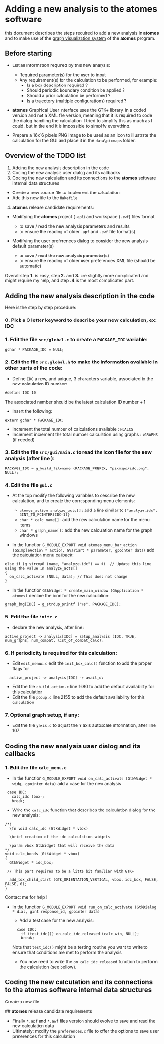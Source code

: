 # Adding a new analysis to the **atomes** software

this document describes the steps required to add a new analysis in **atomes** 
and to make use of the [graph visualization system](https://atomes.ipcms.fr/analyze/) of the **atomes** program. 

## Before starting 

  - List all information required by this new analysis: 
    - Required parameter(s) for the user to input
    - Any requirement(s) for the calculation to be performed, for example:
      - Is a box description required ? 
      - Should periodic boundary condition be applied ?
      - Should a prior calculation be performed ?
      - Is a trajectory (multiple configurations) required ?

  - **atomes** Graphical User Interface uses the GTK+ library, in a coded version and not a XML file version, 
    meaning that it is required to code the dialog handling the calculation, I tried to simplify this as much as I could, 
    but in the end it is impossible to simplify everything.  
  
  - Prepare a 16x16 pixels PNG image to be used as an icon to illustrate the calculation for the GUI and place it in the `data\pixmaps` folder.

## Overview of the TODO list

  1. Adding the new analysis description in the code
  2. Coding the new analysis user dialog and its callbacks
  3. Coding the new calculation and its connections to the **atomes** software internal data structures

   - Create a new source file to implement the calculation
   - Add this new file to the `Makefile`

  4. **atomes** release candidate requirements:

   - Modifying the **atomes** project (`.apf`) and workspace (`.awf`) files format

     - to save / read the new analysis parameters and results
     - to ensure the reading of older `.apf` and `.awf` file format(s)

   - Modifying the user preferences dialog to consider the new analysis default parameter(s)

     - to save / read the new analysis parameter(s)
     - to ensure the reading of older user preferences XML file (should be automatic)

Overall step **1.** is easy, step **2.** and **3.** are slightly more complicated and might require my help, and step **.4** is the most complicated part. 

## Adding the new analysis description in the code

Here is the step by step procedure: 

### 0. Pick a 3 letter keyword to describe your new calculation, ex: **IDC**

### 1. Edit the file `src/global.c` to create a `PACKAGE_IDC` variable:
  ```
  gchar * PACKAGE_IDC = NULL;
  ```
### 2. Edit the file `src.global.h` to make the information available in other parts of the code:

  - Define `IDC` a new, and unique, 3 characters variable, associated to the new calculation ID number: 
  ```
  #define IDC 10
  ```
  The associated number should be the latest calculation ID number + 1
  - Insert the following: 
  ```
  extern gchar * PACKAGE_IDC;
  ```
  - Increment the total number of calculations available : `NCALCS`
  - Increment increment the total number calculation using graphs : `NGRAPHS` (if needed)

### 3. Edit the file `src/gui/main.c` to read the icon file for the new analysis (after line ): 
  ```
  PACKAGE_IDC = g_build_filename (PACKAGE_PREFIX, "pixmaps/idc.png", NULL);
  ```
### 4. Edit the file `gui.c`
  - At the top modify the following variables to describe the new calculation, and to create the corresponding menu elements:

    - `atomes_action analyze_acts[]` : add a line similar to `{"analyze.idc",    GINT_TO_POINTER(IDC-1)}`
    - `char * calc_name[]` : add the new calculation name for the menu items
    - `char * graph_name[]` : add the new calculation name for the graph windows

  - In the function `G_MODULE_EXPORT void atomes_menu_bar_action (GSimpleAction * action, GVariant * parameter, gpointer data)` add the calculation menu callback:
  ```
  else if (g_strcmp0 (name, "analyze.idc") == 0)  // Update this line using the value in analyze_acts[]
  {
    on_calc_activate (NULL, data); // This does not change
  }
  ```
  - In the function `GtkWidget * create_main_window (GApplication * atomes)` declare the icon for the new calculation:
  ```
  graph_img[IDC] = g_strdup_printf ("%s", PACKAGE_IDC);
  ```
### 5. Edit the file `initc.c`

  - declare the new analysis, after line :
  ```
  active_project -> analysis[IDC] = setup_analysis (IDC, TRUE, num_graphs, num_compat, list_of_compat_calc);
  ```

### 6. If periodicity is required for this calculation:

  - Edit `edit_menuc.c` edit the `init_box_calc()` function to add the proper flags for
```
  active_project -> analysis[IDC] -> avail_ok
```
  - Edit the file `cbuild_action.c` line 1680 to add the default availability for this calculation
  - Edit the file `popup.c` line 2155 to add the default availability for this calculation

### 7. Optional graph setup, if any:

  - Edit the file `yaxis.c` to adjust the Y axis autoscale information, after line 107

## Coding the new analysis user dialog and its callbacks


### 1. Edit the file `calc_menu.c`

  - In the function `G_MODULE_EXPORT void on_calc_activate (GtkWidget * widg, gpointer data)` add a case for the new analysis
  ```
   case IDC:
     calc_idc (box);
     break;
  ```
  - Write the `calc_idc` function that describes the calculation dialog for the new analysis:
  ```[c]
  /*!
    \fn void calc_idc (GtkWidget * vbox)

    \brief creation of the idc calculation widgets

    \param vbox GtkWidget that will receive the data
  */
  void calc_bonds (GtkWidget * vbox)
  {
    GtkWidget * idc_box;

   // This part requires to be a litte bit familiar with GTK+

    add_box_child_start (GTK_ORIENTATION_VERTICAL, vbox, idc_box, FALSE, FALSE, 0);
  }
  ```

Contact me for help !

  - In the function `G_MODULE_EXPORT void run_on_calc_activate (GtkDialog * dial, gint response_id, gpointer data)` 
    - Add a test case for the new analysis:
    ```
      case IDC:
        if (test_idc()) on_calc_idc_released (calc_win, NULL);
        break;
     ```
    Note that `test_idc()` might be a testing routine you want to write to ensure that conditions are met to perform the analysis

    - You now need to write the `on_calc_idc_released` function to perform the calculation (see bellow).
 

## Coding the new calculation and its connections to the **atomes** software internal data structures

Create a new file

## **atomes** release candidate requirements

  - Finally `*.apf` and `*.awf` files version should evolve to save and read the new calculation data
  - Ultimately: modify the `preferences.c` file to offer the options to save user preferences for this calculation
  
